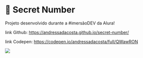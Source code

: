 # 🔮 Secret Number

Projeto desenvolvido durante a #imersãoDEV da Alura!  

link Github: https://andressadacosta.github.io/secret-number/

link Codepen: https://codepen.io/andressadacosta/full/QWawRON

<img src="https://github.com/AndressaDaCosta/secret-number/blob/main/img/Captura%20de%20Tela%202022-04-01%20a%CC%80s%2018.25.11.png?raw=true">
